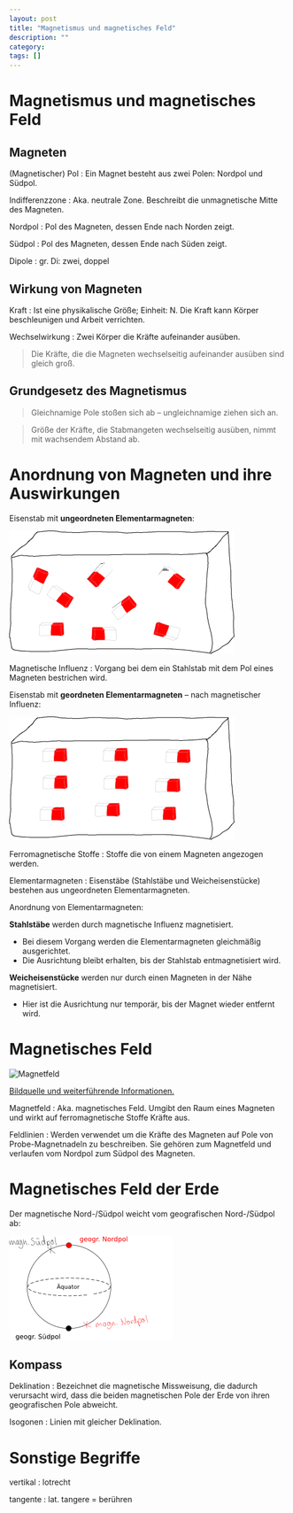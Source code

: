 ```yaml
---
layout: post
title: "Magnetismus und magnetisches Feld"
description: ""
category: 
tags: []
---
```


# Magnetismus und magnetisches Feld

## Magneten

(Magnetischer) Pol
: Ein Magnet besteht aus zwei Polen: Nordpol und Südpol.

Indifferenzzone
: Aka. neutrale Zone. Beschreibt die unmagnetische Mitte des Magneten.

Nordpol
: Pol des Magneten, dessen Ende nach Norden zeigt.

Südpol
: Pol des Magneten, dessen Ende nach Süden zeigt.

Dipole
: gr. Di: zwei, doppel

## Wirkung von Magneten

Kraft
: Ist eine physikalische Größe; Einheit: N. Die Kraft kann Körper beschleunigen
und Arbeit verrichten.

Wechselwirkung
: Zwei Körper die Kräfte aufeinander ausüben.

> Die Kräfte, die die Magneten wechselseitig aufeinander ausüben sind gleich
> groß.

## Grundgesetz des Magnetismus

> Gleichnamige Pole stoßen sich ab – ungleichnamige ziehen sich an.

> Größe der Kräfte, die Stabmangeten wechselseitig ausüben, nimmt mit wachsendem
> Abstand ab.

# Anordnung von Magneten und ihre Auswirkungen

Eisenstab mit **ungeordneten Elementarmagneten**:

![Eisenstab mit ungeordneten Elementarmagneten](/img/elementarmagnete-ungeordnet.png)

Magnetische Influenz
: Vorgang bei dem ein Stahlstab mit dem Pol eines Magneten bestrichen wird.

Eisenstab mit **geordneten Elementarmagneten** – nach magnetischer Influenz:

![Eisenstab mit geordneten Elementarmagneten](/img/elementarmagnete-geordnet.png)

Ferromagnetische Stoffe
: Stoffe die von einem Magneten angezogen werden.

Elementarmagneten
: Eisenstäbe (Stahlstäbe und Weicheisenstücke) bestehen aus ungeordneten
Elementarmagneten.

Anordnung von Elementarmagneten:

**Stahlstäbe** werden durch magnetische Influenz magnetisiert.

* Bei diesem Vorgang werden die Elementarmagneten gleichmäßig ausgerichtet.
* Die Ausrichtung bleibt erhalten, bis der Stahlstab entmagnetisiert wird.

**Weicheisenstücke** werden nur durch einen Magneten in der Nähe magnetisiert.

* Hier ist die Ausrichtung nur temporär, bis der Magnet wieder entfernt wird.

# Magnetisches Feld

![Magnetfeld](http://upload.wikimedia.org/wikipedia/commons/0/0c/VFPt_cylindrical_magnet_thumb.svg)

[Bildquelle und weiterführende Informationen.](http://de.wikipedia.org/wiki/Magnetfeld)

Magnetfeld
: Aka. magnetisches Feld. Umgibt den Raum eines Magneten und wirkt auf
ferromagnetische Stoffe Kräfte aus.

Feldlinien
: Werden verwendet um die Kräfte des Magneten auf Pole von Probe-Magnetnadeln zu
beschreiben. Sie gehören zum Magnetfeld und verlaufen vom Nordpol zum Südpol des
Magneten.

# Magnetisches Feld der Erde

Der magnetische Nord-/Südpol weicht vom geografischen Nord-/Südpol ab:

![Magnetischer und geografischen Nordpol](/img/geogr-magn-nordpol.png)

## Kompass

Deklination
: Bezeichnet die magnetische Missweisung, die dadurch verursacht wird, dass die
beiden magnetischen Pole der Erde von ihren geografischen Pole abweicht.

Isogonen
: Linien mit gleicher Deklination.

# Sonstige Begriffe

vertikal
: lotrecht

tangente
: lat. tangere = berühren
